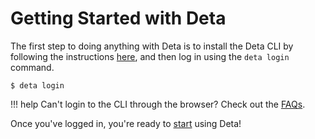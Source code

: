 # Getting Started with Deta

The first step to doing anything with Deta is to install the Deta CLI by following the instructions [here](https://docs.deta.sh/docs/cli/install), and then log in using the `deta login` command.

```console
$ deta login
```

!!! help
    Can't login to the CLI through the browser? Check out the [FAQs](/faq/cli#issues-with-deta-login).

Once you've logged in, you're ready to [start](/getting-started/general) using Deta!

